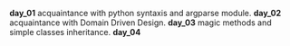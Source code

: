 **day_01** acquaintance with python syntaxis and argparse module.
**day_02** acquaintance with Domain Driven Design.
**day_03** magic methods and simple classes inheritance.
**day_04**